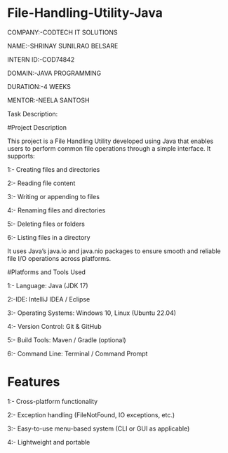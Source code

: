 # File-Handling-Utility-Java


COMPANY:-CODTECH IT SOLUTIONS

NAME:-SHRINAY SUNILRAO BELSARE

INTERN ID:-COD74842

DOMAIN:-JAVA PROGRAMMING

DURATION:-4 WEEKS 

MENTOR:-NEELA SANTOSH

Task Description:

#Project Description

This project is a File Handling Utility developed using Java that enables users to perform common file operations through a simple interface. It supports:

  1:-  Creating files and directories

   2:- Reading file content

  3:-  Writing or appending to files

  4:-  Renaming files and directories

   5:- Deleting files or folders

 6:-   Listing files in a directory

It uses Java’s java.io and java.nio packages to ensure smooth and reliable file I/O operations across platforms.

#Platforms and Tools Used

   1:- Language: Java (JDK 17)

2:-IDE: IntelliJ IDEA / Eclipse

 3:-   Operating Systems: Windows 10, Linux (Ubuntu 22.04)

  4:-  Version Control: Git & GitHub

  5:-  Build Tools: Maven / Gradle (optional)

  6:-  Command Line: Terminal / Command Prompt

# Features

   1:-  Cross-platform functionality

  2:-  Exception handling (FileNotFound, IO exceptions, etc.)

  3:-  Easy-to-use menu-based system (CLI or GUI as applicable)

  4:-  Lightweight and portable

